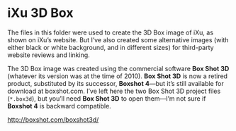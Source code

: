 iXu 3D Box
==========

The files in this folder were used to create the 3D Box image of iXu, as shown
on iXu’s website. But I’ve also created some alternative images (with either
black or white background, and in different sizes) for third-party website
reviews and linking.

The 3D Box image was created using the commercial software **Box Shot 3D**
(whatever its version was at the time of 2010). **Box Shot 3D** is now a retired
product, substituted by its successor, **Boxshot 4**—but it’s still available
for download at boxshot.com. I’ve left here the two Box Shot 3D project files
(`*.box3d`), but you’ll need **Box Shot 3D** to open them—I’m not sure if
**Boxshot 4** is backward compatible.

<http://boxshot.com/boxshot3d/>
